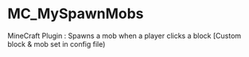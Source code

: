# MC_MySpawnMobs
MineCraft Plugin : Spawns a mob when a player clicks a block [Custom block &amp; mob set in config file)
